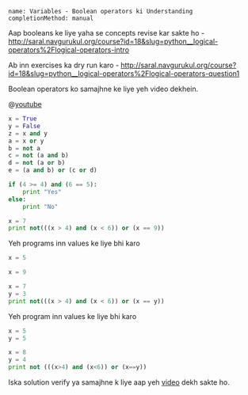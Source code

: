 ```ngMeta
name: Variables - Boolean operators ki Understanding
completionMethod: manual
```

Aap booleans ke liye yaha se concepts revise kar sakte ho - http://saral.navgurukul.org/course?id=18&slug=python__logical-operators%2Flogical-operators-intro

Ab inn exercises ka dry run karo - http://saral.navgurukul.org/course?id=18&slug=python__logical-operators%2Flogical-operators-question1

Boolean operators ko samajhne ke liye yeh video dekhein.

@[youtube](https://www.youtube.com/watch?v=cXcyunbDS4I)

```python
x = True
y = False
z = x and y
a = x or y
b = not a
c = not (a and b)
d = not (a or b)
e = (a and b) or (c or d)
```

```python
if (4 >= 4) and (6 == 5):
	print "Yes"
else:
	print "No"
```

```python
x = 7
print not(((x > 4) and (x < 6)) or (x == 9))
```
Yeh programs inn values ke liye bhi karo
```python
x = 5
```

```python
x = 9
```

```python
x = 7
y = 3
print not(((x > 4) and (x < 6)) or (x == y))
```

Yeh program inn values ke liye bhi karo
```python
x = 5
y = 5
```

```python
x = 8
y = 4
print not (((x>4) and (x<6)) or (x==y))
```
Iska solution verify ya samajhne k liye aap yeh [video](https://www.youtube.com/watch?v=1G9UY3yrkWw) dekh sakte ho.
